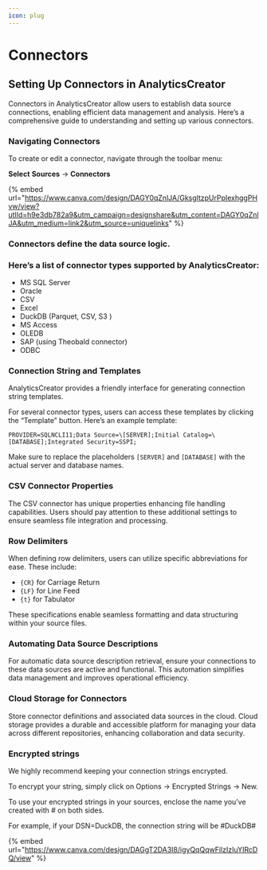 ```yaml
---
icon: plug
---
```


# Connectors

## Setting Up Connectors in AnalyticsCreator

Connectors in AnalyticsCreator allow users to establish data source connections, enabling efficient data management and analysis. Here’s a comprehensive guide to understanding and setting up various connectors.

### Navigating Connectors

To create or edit a connector, navigate through the toolbar menu:

**Select** **Sources** -> **Connectors**

{% embed url="https://www.canva.com/design/DAGY0qZnlJA/GksgltzpUrPpIexhggPHvw/view?utlId=h9e3db782a9&utm_campaign=designshare&utm_content=DAGY0qZnlJA&utm_medium=link2&utm_source=uniquelinks" %}

### Connectors define the data source logic.&#x20;

### Here’s a list of connector types supported by AnalyticsCreator:

* MS SQL Server
* Oracle
* CSV
* Excel
* DuckDB (Parquet, CSV, S3 )
* MS Access
* OLEDB
* SAP (using Theobald connector)
* ODBC

### Connection String and Templates

AnalyticsCreator provides a friendly interface for generating connection string templates.&#x20;

For several connector types, users can access these templates by clicking the “Template” button. Here’s an example template:

```
PROVIDER=SQLNCLI11;Data Source=\[SERVER];Initial Catalog=\[DATABASE];Integrated Security=SSPI;
```

Make sure to replace the placeholders `[SERVER]` and `[DATABASE]` with the actual server and database names.

### CSV Connector Properties

The CSV connector has unique properties enhancing file handling capabilities. Users should pay attention to these additional settings to ensure seamless file integration and processing.

### Row Delimiters

When defining row delimiters, users can utilize specific abbreviations for ease. These include:

* `{CR}` for Carriage Return
* `{LF}` for Line Feed
* `{t}` for Tabulator

These specifications enable seamless formatting and data structuring within your source files.

### Automating Data Source Descriptions

For automatic data source description retrieval, ensure your connections to these data sources are active and functional. This automation simplifies data management and improves operational efficiency.

### Cloud Storage for Connectors

Store connector definitions and associated data sources in the cloud. Cloud storage provides a durable and accessible platform for managing your data across different repositories, enhancing collaboration and data security.

### Encrypted strings

We highly recommend keeping your connection strings encrypted.&#x20;

To encrypt your string, simply click on Options → Encrypted Strings → New.&#x20;

To use your encrypted strings in your sources, enclose the name you’ve created with # on both sides.&#x20;

For example, if your DSN=DuckDB, the connection string will be #DuckDB#

{% embed url="https://www.canva.com/design/DAGgT2DA3I8/igyQqQqwFilzIzIuYIRcDQ/view" %}

